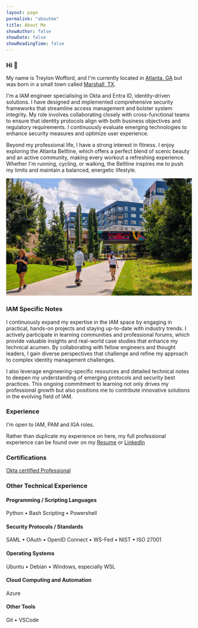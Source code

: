 ```yaml
---
layout: page
permalink: "aboutme"
title: About Me
showAuthor: false
showDate: false
showReadingTime: false
---
```


### Hi :wave:

My name is Treylon Wofford, and I'm currently located in [Atlanta, GA](https://www.google.com/maps/place/Atlanta,+GA/) but was born in a small town called [Marshall, TX](https://www.google.com/maps/place/Marshall,+TX/). 

I'm a IAM engineer specialising in Okta and Entra ID, identity-driven solutions. I have designed and implemented comprehensive security frameworks that streamline access management and bolster system integrity. My role involves collaborating closely with cross-functional teams to ensure that identity protocols align with both business objectives and regulatory requirements. I continuously evaluate emerging technologies to enhance security measures and optimize user experience.

Beyond my professional life, I have a strong interest in fitness. I enjoy exploring the Atlanta Beltline, which offers a perfect blend of scenic beauty and an active community, making every workout a refreshing experience. Whether I'm running, cycling, or walking, the Beltline inspires me to push my limits and maintain a balanced, energetic lifestyle.

![ATL beltline](images/atl_belt.jpg "Sunny day on the ATL Beltline.")

### IAM Specific Notes

I continuously expand my expertise in the IAM space by engaging in practical, hands-on projects and staying up-to-date with industry trends. I actively participate in learning communities and professional forums, which provide valuable insights and real-world case studies that enhance my technical acumen. By collaborating with fellow engineers and thought leaders, I gain diverse perspectives that challenge and refine my approach to complex identity management challenges. 

I also leverage engineering-specific resources and detailed technical notes to deepen my understanding of emerging protocols and security best practices. This ongoing commitment to learning not only drives my professional growth but also positions me to contribute innovative solutions in the evolving field of IAM.

### Experience

I'm open to IAM, PAM and IGA roles.

Rather than duplicate my experience on here, my full professional experience can be found over on my [Resume](/Resume/Treylon_Wofford_resume2025.docx.pdf) or [LinkedIn](https://www.linkedin.com/in/treylon-wofford/)

### Certifications

[Okta certified Professional](https://www.linkedin.com/in/treylon-wofford/)

### Other Technical Experience

#### Programming / Scripting Languages

Python &bull; Bash Scripting &bull; Powershell

#### Security Protocols / Standards

SAML &bull; OAuth &bull; OpenID Connect &bull; WS-Fed &bull; NIST &bull; ISO 27001

#### Operating Systems

Ubuntu &bull; Debian &bull; Windows, especially WSL

#### Cloud Computing and Automation

Azure

#### Other Tools

Git &bull; VSCode 
